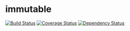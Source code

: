 # immutable
[![Build Status](https://travis-ci.org/davherrmann/immutable.svg?branch=master)](https://travis-ci.org/davherrmann/immutable) [![Coverage Status](https://coveralls.io/repos/github/davherrmann/immutable/badge.svg?branch=master&1)](https://coveralls.io/github/davherrmann/immutable?branch=master) [![Dependency Status](https://www.versioneye.com/user/projects/573b0c9ea0ca35004baf9656/badge.svg?style=flat)](https://www.versioneye.com/user/projects/573b0c9ea0ca35004baf9656)
